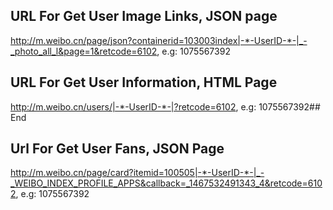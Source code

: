 ## URL For Get User Image Links, JSON page
http://m.weibo.cn/page/json?containerid=103003index|-*-UserID-*-|_-_photo_all_l&page=1&retcode=6102, e.g: 1075567392

## URL For Get User Information, HTML Page
http://m.weibo.cn/users/|-*-UserID-*-|?retcode=6102, e.g: 1075567392## End

## Url For Get User Fans, JSON Page
http://m.weibo.cn/page/card?itemid=100505|-*-UserID-*-|_-_WEIBO_INDEX_PROFILE_APPS&callback=_1467532491343_4&retcode=6102, e.g: 1075567392


